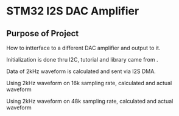 # STM32 I2S DAC Amplifier

## Purpose of Project

How to intterface to a different DAC amplifier and output to it.

Initialization is done thru I2C, tutorial and library came from .

Data of 2kHz waveform is calculated and sent via I2S DMA.

Using 2kHz waveform on 16k sampling rate, calculated and actual waveform

Using 2kHz waveform on 48k sampling rate, calculated and actual waveform
